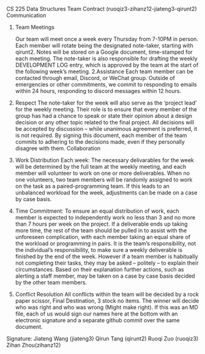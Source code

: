 CS 225 Data Structures 
Team Contract (ruoqiz3-zihanz12-jiateng3-qirunt2) Communication 
1. Team Meetings 

   Our team will meet once a week every Thursday from 7-10PM in person. Each member will rotate being the designated note-taker, starting with qirunt2. Notes will be stored on a Google document, time-stamped for each meeting. The note-taker is also responsible for drafting the weekly DEVELOPMENT LOG entry, which is approved by the team at the start of the following week’s meeting. 
2.Assistance 
Each team member can be contacted through email, Discord, or WeChat group. Outside of emergencies or other commitments, we commit to responding to emails within 24 hours, responding to discord messages within 12 hours. 
3. Respect
       The note-taker for the week will also serve as the ‘project lead’ for the weekly meeting. Their role is to ensure that every member of the group has had a chance to speak or state their opinion about a design decision or any other topic related to the final project. All decisions will be accepted by discussion – while unanimous agreement is preferred, it is not required. By signing this document, each member of the team commits to adhering to the decisions made, even if they personally disagree with them. 
Collaboration 
1. Work Distribution Each week:
   The necessary delivarables for the week will be determined by the full team at the weekly meeting, and each member will volunteer to work on one or more deliverables. When no one volunteers, two team members will be randomly assigned to work on the task as a paired-programming team. If this leads to an unbalanced workload for the week, adjustments can be made on a case by case basis. 
2. Time Commitment:
   To ensure an equal distribution of work, each member is expected to independently work no less than 3 and no more than 7 hours per week on the project. If a deliverable ends up taking more time, the rest of the team should be pulled in to assist with the unforeseen complication, with each member taking an equal share of the workload or programming in pairs. It is the team’s responsibility, not the individual’s responsibility, to make sure a weekly deliverable is finished by the end of the week. 
However if a team member is habitually not completing their tasks, they may be asked – politely – to explain their circumstances. Based on their explanation further actions, such as alerting a staff member, may be taken on a case by case basis decided by the other team members. 
3. Conflict Resolution 
   All conflicts within the team will be decided by a rock paper scissor, Final Destination, 3 stock no items. The winner will decide who was right and who was wrong (Might make right). 
If this was an MD file, each of us would sign our names here at the bottom with an electronic signature and a separate github commit over the same document. 

Signature:
Jiateng Wang (jiateng3)
Qirun Tang (qirunt2)
Ruoqi Zuo (ruoqiz3)
Zihan Zhou(zihanz12)
